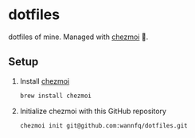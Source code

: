 # dotfiles

dotfiles of mine. Managed with [chezmoi](https://www.chezmoi.io/) 🦆.

## Setup

1. Install [chezmoi](https://www.chezmoi.io/installation/)

    ```sh
    brew install chezmoi
    ```

2. Initialize chezmoi with this GitHub repository

    ```sh
    chezmoi init git@github.com:wannfq/dotfiles.git
    ```
